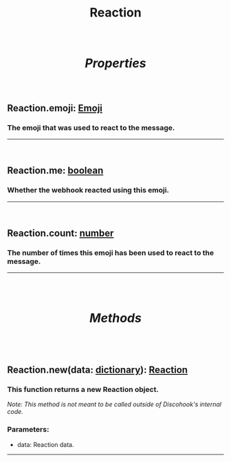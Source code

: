# <p style="text-align: center;">**Reaction**</p>

<br>

# <p style="text-align: center;">*Properties*</p>

<br>

## <p style="text-align: left;">**Reaction.emoji**: [Emoji](/docs/Emoji.md)</p>
### <p style="text-align: left;">The emoji that was used to react to the message.</p>
---
<br>

## <p style="text-align: left;">**Reaction.me**: [boolean](https://create.roblox.com/docs/scripting/luau/booleans)</p>
### <p style="text-align: left;">Whether the webhook reacted using this emoji.</p>
---
<br>

## <p style="text-align: left;">**Reaction.count**: [number](https://create.roblox.com/docs/scripting/luau/numbers)</p>
### <p style="text-align: left;">The number of times this emoji has been used to react to the message.</p>
---

<br>
<br>

# <p style="text-align: center;">*Methods*</p>

<br>
<br>

## <p style="text-align: left;">**Reaction.new**(data: [dictionary](https://create.roblox.com/docs/scripting/luau/tables#dictionaries)): [Reaction](/docs/Reaction.md)</p>
### <p style="text-align: left;">This function returns a new Reaction object.</p>

*<p style="text-align: left;">Note: This method is not meant to be called outside of Discohook's internal code.</p>*

### Parameters:

- data: Reaction data.
---